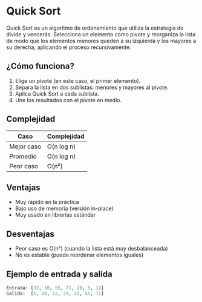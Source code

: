 # Quick Sort

Quick Sort es un algoritmo de ordenamiento que utiliza la estrategia de divide y vencerás. Selecciona un elemento como pivote y reorganiza la lista de modo que los elementos menores queden a su izquierda y los mayores a su derecha, aplicando el proceso recursivamente.

##  ¿Cómo funciona?

1. Elige un pivote (en este caso, el primer elemento).
2. Separa la lista en dos sublistas: menores y mayores al pivote.
3. Aplica Quick Sort a cada sublista.
4. Une los resultados con el pivote en medio.

##  Complejidad

| Caso         | Complejidad |
|--------------|-------------|
| Mejor caso   | O(n log n)  |
| Promedio     | O(n log n)  |
| Peor caso    | O(n²)       |

##  Ventajas

- Muy rápido en la práctica
- Bajo uso de memoria (versión in-place)
- Muy usado en librerías estándar

##  Desventajas

- Peor caso es O(n²) (cuando la lista está muy desbalanceada)
- No es estable (puede reordenar elementos iguales)

##  Ejemplo de entrada y salida

```python
Entrada: [33, 10, 55, 71, 29, 5, 12]
Salida:  [5, 10, 12, 29, 33, 55, 71]
